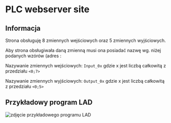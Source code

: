 # PLC webserver site

## Informacja

Strona obsługuję 8 zmiennych wejściowych oraz 5 zmiennych wyjściowych.

Aby strona obsługiwała daną zmienną musi ona posiadać nazwę wg. niżej podanych wzórów (adres :

Nazywanie zmiennych wejściowych: ```Input_0x``` gdzie x jest liczbą całkowitą z przedziału ```<0;7>``` 

Nazywanie zmiennych wyjściowych: ```Output_0x``` gdzie x jest liczbą całkowitą z przedziału ```<0;5>``` 
## Przykładowy program LAD
![zdjęcie przykładowego programu LAD](https://i.imgur.com/lqqoGPK.png)
